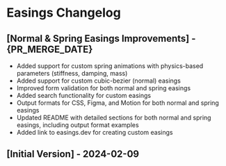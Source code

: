 # Easings Changelog

## [Normal & Spring Easings Improvements] - {PR_MERGE_DATE}

- Added support for custom spring animations with physics-based parameters (stiffness, damping, mass)
- Added support for custom cubic-bezier (normal) easings
- Improved form validation for both normal and spring easings
- Added search functionality for custom easings
- Output formats for CSS, Figma, and Motion for both normal and spring easings
- Updated README with detailed sections for both normal and spring easings, including output format examples
- Added link to easings.dev for creating custom easings

## [Initial Version] - 2024-02-09
